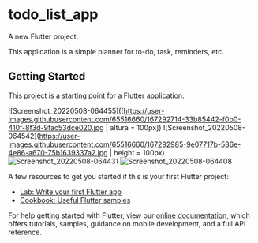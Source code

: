 # todo_list_app

A new Flutter project.

This application is a simple planner for to-do, task, reminders, etc.

## Getting Started

This project is a starting point for a Flutter application.

![Screenshot_20220508-064455]([https://user-images.githubusercontent.com/65516660/167292714-33b85442-f0b0-410f-8f3d-9fac53dce020.jpg | altura = 100px])
![Screenshot_20220508-064542](https://user-images.githubusercontent.com/65516660/167292985-9e07717b-586e-4e86-a670-75b1639337a2.jpg | height = 100px)
![Screenshot_20220508-064431](https://user-images.githubusercontent.com/65516660/167292987-3a0d824d-d839-4043-bacb-8ce97ca025db.jpg)
![Screenshot_20220508-064408](https://user-images.githubusercontent.com/65516660/167292988-306be8b1-c040-4819-ada4-7969b8d28cb6.jpg)

A few resources to get you started if this is your first Flutter project:

- [Lab: Write your first Flutter app](https://flutter.dev/docs/get-started/codelab)
- [Cookbook: Useful Flutter samples](https://flutter.dev/docs/cookbook)

For help getting started with Flutter, view our
[online documentation](https://flutter.dev/docs), which offers tutorials,
samples, guidance on mobile development, and a full API reference.

